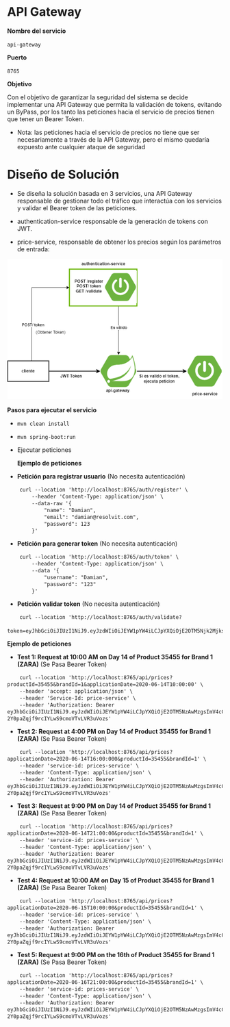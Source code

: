 # API Gateway

**Nombre del servicio**

`api-gateway`

**Puerto**

`8765`

**Objetivo**

Con el objetivo de garantizar la seguridad del sistema se decide implementar una API Gateway que permita la validación de tokens, 
evitando un ByPass, por los tanto las peticiones hacia el servicio de precios tienen que tener un Bearer Token.

* Nota: las peticiones hacia el servicio de precios no tiene que ser necesariamente a través de la API Gateway, 
 pero el mismo quedaría expuesto ante cualquier ataque de seguridad

# Diseño de Solución

* Se diseña la solución basada en 3 servicios, una API Gateway responsable de gestionar todo el tráfico que interactúa con los servicios y
  validar el Bearer token de las peticiones.

* authentication-service responsable de la generación de tokens con JWT.

* price-service, responsable de obtener los precios según los parámetros de entrada:

![Diseño de solución](https://github.com/sarracent/api-gateway/blob/main/arquitectura.png)

**Pasos para ejecutar el servicio**

* `mvn clean install`

* `mvn spring-boot:run`

* Ejecutar peticiones


  **Ejemplo de peticiones**

* **Petición para registrar usuario** (No necesita autenticación)

````
    curl --location 'http://localhost:8765/auth/register' \
        --header 'Content-Type: application/json' \
        --data-raw '{
            "name": "Damian",
            "email": "damian@resolvit.com",
            "password": 123
        }'
````   

* **Petición para generar token** (No necesita autenticación)

````
    curl --location 'http://localhost:8765/auth/token' \
        --header 'Content-Type: application/json' \
        --data '{
            "username": "Damian",
            "password": "123"
        }'
````   

* **Petición validar token** (No necesita autenticación)

````
    curl --location 'http://localhost:8765/auth/validate?
        token=eyJhbGciOiJIUzI1NiJ9.eyJzdWIiOiJEYW1pYW4iLCJpYXQiOjE2OTM5Njk2MjksImV4cCI6MTY5Mzk3MTQyOX0.o7DowSd2xUnElJjxBgv1QHDVOEiQejgy8JMDZTa1OrA'
````

**Ejemplo de peticiones** 

* **Test 1: Request at 10:00 AM on Day 14 of Product 35455 for Brand 1 (ZARA)** (Se Pasa Bearer Token)

````
    curl --location 'http://localhost:8765/api/prices?productId=35455&brandId=1&applicationDate=2020-06-14T10:00:00' \
    --header 'accept: application/json' \
    --header 'Service-Id: price-service' \
    --header 'Authorization: Bearer eyJhbGciOiJIUzI1NiJ9.eyJzdWIiOiJEYW1pYW4iLCJpYXQiOjE2OTM5NzAwMzgsImV4cCI6MTY5Mzk3MTgzOH0.EbCQeaSoq-2Y0paZqjf9rcIYLwS9cmoVTvLVR3uVozs'
````

* **Test 2: Request at 4:00 PM on Day 14 of Product 35455 for Brand 1 (ZARA)** (Se Pasa Bearer Token)

````
    curl --location 'http://localhost:8765/api/prices?applicationDate=2020-06-14T16:00:000&productId=35455&brandId=1' \
    --header 'service-id: prices-service' \
    --header 'Content-Type: application/json' \
    --header 'Authorization: Bearer eyJhbGciOiJIUzI1NiJ9.eyJzdWIiOiJEYW1pYW4iLCJpYXQiOjE2OTM5NzAwMzgsImV4cCI6MTY5Mzk3MTgzOH0.EbCQeaSoq-2Y0paZqjf9rcIYLwS9cmoVTvLVR3uVozs'
````

* **Test 3: Request at 9:00 PM on Day 14 of Product 35455 for Brand 1 (ZARA)** (Se Pasa Bearer Token)

````
    curl --location 'http://localhost:8765/api/prices?applicationDate=2020-06-14T21:00:00&productId=35455&brandId=1' \
    --header 'service-id: prices-service' \
    --header 'Content-Type: application/json' \
    --header 'Authorization: Bearer eyJhbGciOiJIUzI1NiJ9.eyJzdWIiOiJEYW1pYW4iLCJpYXQiOjE2OTM5NzAwMzgsImV4cCI6MTY5Mzk3MTgzOH0.EbCQeaSoq-2Y0paZqjf9rcIYLwS9cmoVTvLVR3uVozs'
````

* **Test 4: Request at 10:00 AM on Day 15 of Product 35455 for Brand 1 (ZARA)** (Se Pasa Bearer Token)

````
    curl --location 'http://localhost:8765/api/prices?applicationDate=2020-06-15T10:00:00&productId=35455&brandId=1' \
    --header 'service-id: prices-service' \
    --header 'Content-Type: application/json' \
    --header 'Authorization: Bearer eyJhbGciOiJIUzI1NiJ9.eyJzdWIiOiJEYW1pYW4iLCJpYXQiOjE2OTM5NzAwMzgsImV4cCI6MTY5Mzk3MTgzOH0.EbCQeaSoq-2Y0paZqjf9rcIYLwS9cmoVTvLVR3uVozs'
````

* **Test 5: Request at 9:00 PM on the 16th of Product 35455 for Brand 1 (ZARA)** (Se Pasa Bearer Token)

````
    curl --location 'http://localhost:8765/api/prices?applicationDate=2020-06-16T21:00:00&productId=35455&brandId=1' \
    --header 'service-id: prices-service' \
    --header 'Content-Type: application/json' \
    --header 'Authorization: Bearer eyJhbGciOiJIUzI1NiJ9.eyJzdWIiOiJEYW1pYW4iLCJpYXQiOjE2OTM5NzAwMzgsImV4cCI6MTY5Mzk3MTgzOH0.EbCQeaSoq-2Y0paZqjf9rcIYLwS9cmoVTvLVR3uVozs'
````

